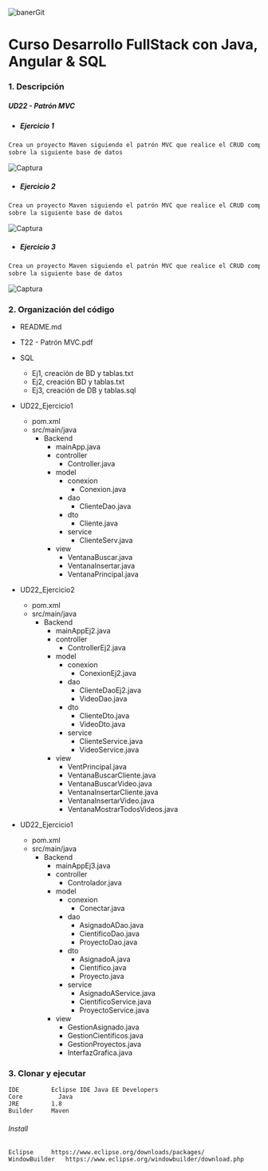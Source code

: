   
![banerGit](https://user-images.githubusercontent.com/22893383/107159880-121e0b80-6993-11eb-92e3-1efd1d8f4dba.PNG)

# Curso Desarrollo FullStack con Java, Angular & SQL

### 1. Descripción

##### UD22 - Patrón MVC
 - ##### Ejercicio 1
```java
Crea un proyecto Maven siguiendo el patrón MVC que realice el CRUD completo
sobre la siguiente base de datos
```
![Captura](https://user-images.githubusercontent.com/22893383/111039766-05785180-8430-11eb-9178-2a7490d96fd2.PNG)

- ##### Ejercicio 2
```java
Crea un proyecto Maven siguiendo el patrón MVC que realice el CRUD completo
sobre la siguiente base de datos
```
![Captura](https://user-images.githubusercontent.com/22893383/111039773-1628c780-8430-11eb-85e2-377bc31fef59.PNG)


 - ##### Ejercicio 3
```java
Crea un proyecto Maven siguiendo el patrón MVC que realice el CRUD completo
sobre la siguiente base de datos
```
![Captura](https://user-images.githubusercontent.com/22893383/111039784-22148980-8430-11eb-9b41-b005e0f7ebd5.PNG)


### 2. Organización del código
- README.md
- T22 - Patrón MVC.pdf
- SQL
  - Ej1, creación de BD y tablas.txt
  - Ej2, creación BD y tablas.txt
  - Ej3, creación de DB y tablas.sql
- UD22_Ejercicio1
  - pom.xml
  - src/main/java
    - Backend
      - mainApp.java
      - controller
        - Controller.java
      - model
        - conexion
          - Conexion.java
        - dao
          - ClienteDao.java
        - dto
          - Cliente.java
        - service
          - ClienteServ.java
      - view
        - VentanaBuscar.java
        - VentanaInsertar.java
        - VentanaPrincipal.java
- UD22_Ejercicio2
  - pom.xml
  - src/main/java
    - Backend
      - mainAppEj2.java
      - controller
        - ControllerEj2.java
      - model
        - conexion
          - ConexionEj2.java
        - dao
          - ClienteDaoEj2.java
          - VideoDao.java
        - dto
          - ClienteDto.java
          - VideoDto.java
        - service
          - ClienteService.java
          - VideoService.java
      - view
        - VentPrincipal.java
        - VentanaBuscarCliente.java
        - VentanaBuscarVideo.java
        - VentanaInsertarCliente.java
        - VentanaInsertarVideo.java
        - VentanaMostrarTodosVideos.java

- UD22_Ejercicio1
  - pom.xml
  - src/main/java
    - Backend
      - mainAppEj3.java
      - controller
        - Controlador.java
      - model
        - conexion
          - Conectar.java
        - dao
          - AsignadoADao.java
          - CientificoDao.java
          - ProyectoDao.java
        - dto
          - AsignadoA.java
          - Cientifico.java
          - Proyecto.java
        - service
          - AsignadoAService.java
          - CientificoService.java
          - ProyectoService.java
      - view
        - GestionAsignado.java
        - GestionCientificos.java
        - GestionProyectos.java
        - InterfazGrafica.java

### 3. Clonar y ejecutar

```
IDE		    Eclipse IDE Java EE Developers
Core		  Java            
JRE		    1.8
Builder 	Maven
```

###### Install
```
Eclipse    	https://www.eclipse.org/downloads/packages/
WindowBuilder 	https://www.eclipse.org/windowbuilder/download.php
```
